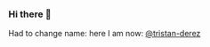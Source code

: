 ### Hi there 👋

Had to change name: here I am now: [@tristan-derez](https://github.com/tristan-derez)
